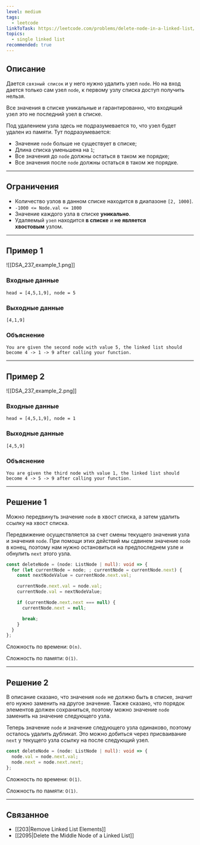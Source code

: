 ```yaml
---
level: medium
tags:
  - leetcode
linkToTask: https://leetcode.com/problems/delete-node-in-a-linked-list/
topics:
  - single linked list
recommended: true
---
```

## Описание

Дается `связный список` и у него нужно удалить узел `node`. Но на вход дается только сам узел `node`, к первому узлу списка доступ получить нельзя.

Все значения в списке уникальные и гарантированно, что входящий узел это не последний узел в списке.

Под удалением узла здесь не подразумевается то, что узел будет удален из памяти. Тут подразумевается:
- Значение `node` больше не существует в списке;
- Длина списка уменьшена на `1`;
- Все значения до `node` должны остаться в таком же порядке;
- Все значения после `node` должны остаться в таком же порядке.

---
## Ограничения

- Количество узлов в данном списке находится в диапазоне `[2, 1000]`.
- `-1000 <= Node.val <= 1000`
- Значение каждого узла в списке **уникально**.
- Удаляемый `узел` находится **в списке** и **не является хвостовым** узлом.

---
## Пример 1

![[DSA_237_example_1.png]]
### Входные данные

```
head = [4,5,1,9], node = 5
```
### Выходные данные

```
[4,1,9]
```
### Объяснение

```
You are given the second node with value 5, the linked list should become 4 -> 1 -> 9 after calling your function.
```

---
## Пример 2

![[DSA_237_example_2.png]]
### Входные данные

```
head = [4,5,1,9], node = 1
```
### Выходные данные

```
[4,5,9]
```
### Объяснение

```
You are given the third node with value 1, the linked list should become 4 -> 5 -> 9 after calling your function.
```

---
## Решение 1

Можно передвинуть значение `node` в хвост списка, а затем удалить ссылку на хвост списка.

Передвижение осуществляется за счет смены текущего значения узла и значения `node`. При помощи этих действий мы сдвинем значение `node` в конец, поэтому нам нужно остановиться на предпоследнем узле и обнулить `next` этого узла.

```typescript
const deleteNode = (node: ListNode | null): void => {
  for (let currentNode = node; ; currentNode = currentNode.next) {
    const nextNodeValue = currentNode.next.val;

    currentNode.next.val = node.val;
    currentNode.val = nextNodeValue;

    if (currentNode.next.next === null) {
      currentNode.next = null;

      break;
    }
  }
};
```

Сложность по времени: `O(n)`.

Сложность по памяти: `O(1)`.

---
## Решение 2

В описание сказано, что значения `node` не должно быть в списке, значит его нужно заменить на другое значение. Также сказано, что порядок элементов должен сохраниться, поэтому можно значение `node` заменить на значение следующего узла. 

Теперь значение `node` и значение следующего узла одинаково, поэтому осталось удалить дубликат. Это можно добиться через присваивание `next` у текущего узла ссылку на после следующий узел.

```typescript
const deleteNode = (node: ListNode | null): void => {
  node.val = node.next.val;
  node.next = node.next.next;
};
```

Сложность по времени: `O(1)`.

Сложность по памяти: `O(1)`.

---
## Связанное

- [[203|Remove Linked List Elements]]
- [[2095|Delete the Middle Node of a Linked List]]